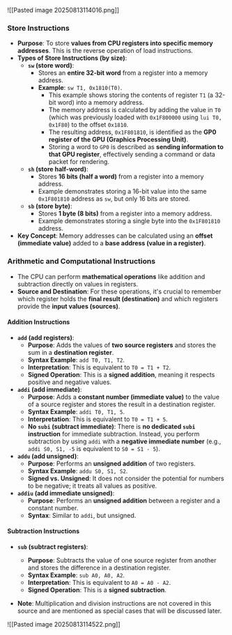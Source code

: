![[Pasted image 20250813114016.png]]


### Store Instructions

- **Purpose**: To store **values from CPU registers into specific memory addresses**. This is the reverse operation of load instructions.
- **Types of Store Instructions (by size)**:
    - **`sw` (store word)**:
        - Stores an **entire 32-bit word** from a register into a memory address.
        - **Example**: `sw T1, 0x1810(T0)`.
            - This example shows storing the contents of register `T1` (a 32-bit word) into a memory address.
            - The memory address is calculated by adding the value in `T0` (which was previously loaded with `0x1F800000` using `lui T0, 0x1F80`) to the offset `0x1810`.
            - The resulting address, `0x1F801810`, is identified as the **GP0 register of the GPU (Graphics Processing Unit)**.
            - Storing a word to `GP0` is described as **sending information to that GPU register**, effectively sending a command or data packet for rendering.
    - **`sh` (store half-word)**:
        - Stores **16 bits (half a word)** from a register into a memory address.
        - Example demonstrates storing a 16-bit value into the same `0x1F801810` address as `sw`, but only 16 bits are stored.
    - **`sb` (store byte)**:
        - Stores **1 byte (8 bits)** from a register into a memory address.
        - Example demonstrates storing a single byte into the `0x1F801810` address.
- **Key Concept**: Memory addresses can be calculated using an **offset (immediate value)** added to a **base address (value in a register)**.

### Arithmetic and Computational Instructions

- The CPU can perform **mathematical operations** like addition and subtraction directly on values in registers.
- **Source and Destination**: For these operations, it's crucial to remember which register holds the **final result (destination)** and which registers provide the **input values (sources)**.

#### Addition Instructions

- **`add` (add registers)**:
    - **Purpose**: Adds the values of **two source registers** and stores the sum in a **destination register**.
    - **Syntax Example**: `add T0, T1, T2`.
    - **Interpretation**: This is equivalent to `T0 = T1 + T2`.
    - **Signed Operation**: This is a **signed addition**, meaning it respects positive and negative values.
- **`addi` (add immediate)**:
    - **Purpose**: Adds a **constant number (immediate value)** to the value of a source register and stores the result in a destination register.
    - **Syntax Example**: `addi T0, T1, 5`.
    - **Interpretation**: This is equivalent to `T0 = T1 + 5`.
    - **No `subi` (subtract immediate)**: There is **no dedicated `subi` instruction** for immediate subtraction. Instead, you perform subtraction by using `addi` with a **negative immediate number** (e.g., `addi S0, S1, -5` is equivalent to `S0 = S1 - 5`).
- **`addu` (add unsigned)**:
    - **Purpose**: Performs an **unsigned addition** of two registers.
    - **Syntax Example**: `addu S0, S1, S2`.
    - **Signed vs. Unsigned**: It does not consider the potential for numbers to be negative; it treats all values as positive.
- **`addiu` (add immediate unsigned)**:
    - **Purpose**: Performs an **unsigned addition** between a register and a constant number.
    - **Syntax**: Similar to `addi`, but unsigned.

#### Subtraction Instructions

- **`sub` (subtract registers)**:
    
    - **Purpose**: Subtracts the value of one source register from another and stores the difference in a destination register.
    - **Syntax Example**: `sub A0, A0, A2`.
    - **Interpretation**: This is equivalent to `A0 = A0 - A2`.
    - **Signed Operation**: This is a **signed subtraction**.
- **Note**: Multiplication and division instructions are not covered in this source and are mentioned as special cases that will be discussed later.

![[Pasted image 20250813114522.png]]
